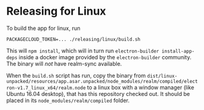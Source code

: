 # Releasing for Linux

<!--
The app needs its dependencies to be build for electron on Linux, specifically:

- `realm-js` with sync enabled and a feature token injected as an environment variable.
-->

To build the app for linux, run

    PACKAGECLOUD_TOKEN=... ./releasing/linux/build.sh

This will `npm install`, which will in turn run `electron-builder install-app-deps` inside a docker image provided by
the `electron-builder` community. The binary will *not* have realm-sync available.

When the `build.sh` script has run, copy the binary from
`dist/linux-unpacked/resources/app.asar.unpacked/node_modules/realm/compiled/electron-v1.7_linux_x64/realm.node`
to a linux box with a window manager (like Ubuntu 16.04 desktop), that has this repository checked out. It should be
placed in its `node_modules/realm/compiled` folder.

<!--
This will build a centos-6-based docker image that will `npm install`, which will in turn run
`electron-builder install-app-deps`, the image will have realm-sync available, using the same version of sync as
`node_modules/realm` is using and `realm_download_binaries` disabled.

When the `build.sh` script has run the `node_modules/realm/compiled/electron-v1.7_linux_x64` directory will have been
produced and this can be copied to a linux box with a window manager (like Ubuntu 16.04 desktop), that has this
repository checked out, into its `node_modules/realm/compiled` folder.
-->
